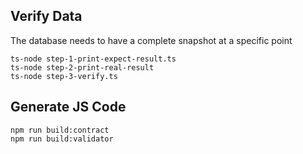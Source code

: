 ## Verify Data

The database needs to have a complete snapshot at a specific point

```
ts-node step-1-print-expect-result.ts
ts-node step-2-print-real-result
ts-node step-3-verify.ts
```

## Generate JS Code

```
npm run build:contract
npm run build:validator
```
